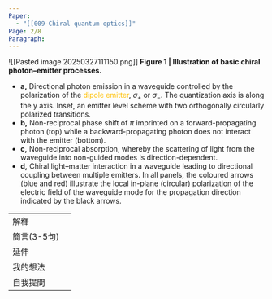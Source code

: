 ```yaml
---
Paper:
  - "[[009-Chiral quantum optics]]"
Page: 2/8
Paragraph:
---
```

![[Pasted image 20250327111150.png]]
**Figure 1 | Illustration of basic chiral photon–emitter processes.**  
- **a,** Directional photon emission in a waveguide controlled by the polarization of the <font color="#ffc000">dipole emitter</font>, $σ_+$ or $σ_−$. The quantization axis is along the y axis. Inset, an emitter level scheme with two orthogonally circularly polarized transitions. 
- **b,** Non-reciprocal phase shift of $π$  imprinted on a forward-propagating photon (top) while a backward-propagating photon does not interact with the emitter (bottom). 
- **c,** Non-reciprocal absorption, whereby the scattering of light from the waveguide into non-guided modes is direction-dependent. 
- **d,** Chiral light–matter interaction in a waveguide leading to directional coupling between multiple emitters. In all panels, the coloured arrows (blue and red) illustrate the local in-plane (circular) polarization of the electric field of the waveguide mode for the propagation direction indicated by the black arrows.

|          |     |
| -------- | --- |
| 解釋       |     |
| 簡言(3-5句) |     |
| 延伸       |     |
| 我的想法     |     |
| 自我提問     |     |
